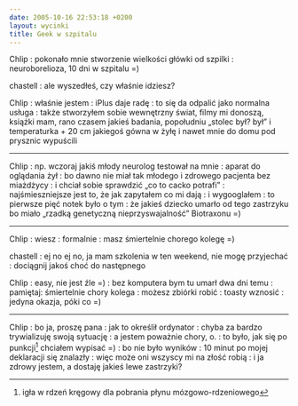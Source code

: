 ```yaml
---
date: 2005-10-16 22:53:18 +0200
layout: wycinki
title: Geek w szpitalu
---
```


Chlip
: pokonało mnie stworzenie wielkości główki od szpilki
: neuroborelioza, 10 dni w szpitalu =)

chastell
: ale wyszedłeś, czy właśnie idziesz?

Chlip
: właśnie jestem
: iPlus daje radę
: to się da odpalić jako normalna usługa
: także stworzyłem sobie wewnętrzny świat, filmy mi donoszą, książki mam, rano czasem jakieś badania, popołudniu „stolec był? był” i temperaturka + 20 cm jakiegoś gówna w żyłę i nawet mnie do domu pod prysznic wypuścili

---

Chlip
: np. wczoraj jakiś młody neurolog testował na mnie
: aparat do oglądania żył
: bo dawno nie miał tak młodego i zdrowego pacjenta bez miażdżycy
: i chciał sobie sprawdzić „co to cacko potrafi”
: najśmieszniejsze jest to, że jak zapytałem co mi dają
: i wygooglałem
: to pierwsze pięć notek było o tym
: że jakieś dziecko umarło od tego zastrzyku bo miało „rzadką genetyczną nieprzyswajalność” Biotraxonu =)

---

Chlip
: wiesz
: formalnie
: masz śmiertelnie chorego kolegę =)

chastell
: ej no ej no, ja mam szkolenia w ten weekend, nie mogę przyjechać
: dociągnij jakoś choć do następnego

Chlip
: easy, nie jest źle =)
: bez komputera bym tu umarł dwa dni temu
: pamiętaj: śmiertelnie chory kolega
: możesz zbiórki robić
: toasty wznosić
: jedyna okazja, póki co =)

---

Chlip
: bo ja, proszę pana
: jak to określił ordynator
: chyba za bardzo trywializuję swoją sytuację
: a jestem poważnie chory, o.
: to było, jak się po punkcji[^1] chciałem wypisać =)
: bo nie było wyników
: 10 minut po mojej deklaracji się znalazły
: więc może oni wszyscy mi na złość robią
: i ja zdrowy jestem, a dostaję jakieś lewe zastrzyki?

[^1]: igła w rdzeń kręgowy dla pobrania płynu mózgowo-rdzeniowego
